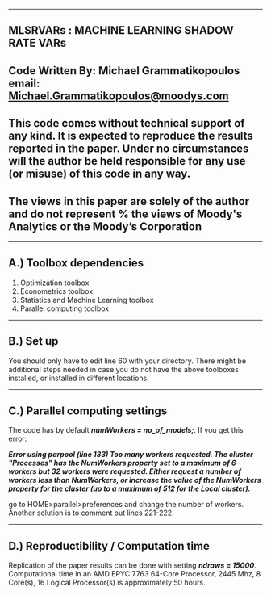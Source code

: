 ------------------------------------------------------------------------
MLSRVARs : MACHINE LEARNING SHADOW RATE VARs   
------------------------------------------------------------------------
Code Written By: Michael Grammatikopoulos    
            email: Michael.Grammatikopoulos@moodys.com
------------------------------------------------------------------------
This code comes without technical support of any kind.  It is expected 
to reproduce the results reported in the paper. Under no circumstances 
will the author be held responsible for any use (or misuse) of this code 
in any way.
------------------------------------------------------------------------
The views in this paper are solely of the author and do not represent 
% the views of Moody's Analytics or the Moody’s Corporation
------------------------------------------------------------------------

------------------------------------------------------------------------
A.) **Toolbox dependencies** 
------------------------------------------------------------------------

  1. Optimization toolbox
  2. Econometrics toolbox
  3. Statistics and Machine Learning toolbox
  4. Parallel computing toolbox

------------------------------------------------------------------------
B.) **Set up** 
------------------------------------------------------------------------
You should only have to edit line 60 with your directory.
There might be additional steps needed in case you do not have the above 
toolboxes installed, or installed in different locations.

------------------------------------------------------------------------
C.) **Parallel computing settings**
------------------------------------------------------------------------

The code has by default **_numWorkers = no_of_models;_**.
If you get this error: 

**_Error using parpool (line 133)
Too many workers requested. The cluster "Processes"
has the NumWorkers property set to a maximum of 6
workers but 32 workers were requested. Either
request a number of workers less than NumWorkers, or
increase the value of the NumWorkers property for
the cluster (up to a maximum of 512 for the Local
cluster)._**

go to HOME>parallel>preferences and change the number of workers. 
Another solution is to comment out lines 221-222.

------------------------------------------------------------------------
D.) **Reproductibility / Computation time**
------------------------------------------------------------------------

Replication of the paper results can be done with setting **_ndraws = 15000_**.
Computational time in an AMD EPYC 7763 64-Core Processor, 2445 Mhz, 8 Core(s), 16 Logical Processor(s)
is approximately 50 hours. 
